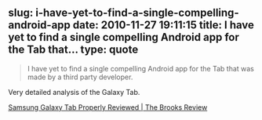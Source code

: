 slug: i-have-yet-to-find-a-single-compelling-android-app
date: 2010-11-27 19:11:15
title: I have yet to find a single compelling Android app for the Tab that...
type: quote
---

> I have yet to find a single compelling Android app for the Tab that was made by a third party developer.

Very detailed analysis of the Galaxy Tab.

 [Samsung Galaxy Tab Properly Reviewed | The Brooks Review](http://brooksreview.net/2010/11/tab-review/)
